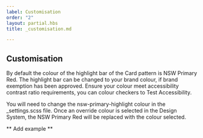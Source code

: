 ```yaml
---
label: Customisation
order: "2"
layout: partial.hbs
title: _customisation.md

---
```

## Customisation

By default the colour of the highlight bar of the Card pattern is NSW Primary Red. The highlight bar can be changed to your brand colour, if brand exemption has been approved. Ensure your colour meet accessibility contrast ratio requirements, you can colour checkers to Test Accessibility.

You will need to change the nsw-primary-highlight colour in the _settings.scss file. Once an override colour is selected in the Design System, the NSW Primary Red will be replaced with the colour selected.

\** Add example **